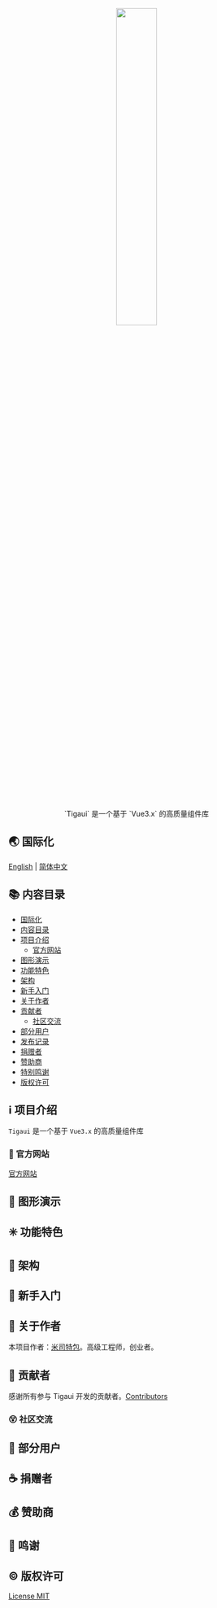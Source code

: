 <!-- # README -->
<p align="center">
  <img src="https://cdn.jsdelivr.net/gh/misitebao/CDN@master/gravatar_tigateam.png" width="40%" /><br/>
</p>
<p align="center">
`Tigaui` 是一个基于 `Vue3.x` 的高质量组件库
</p>

<span id="nav-1"></span>

## 🌏 国际化

[English](README.md) | [简体中文](README.zh-Hans.md)

<span id="nav-2"></span>

## 📚 内容目录

- [国际化](#nav-1)
- [内容目录](#nav-2)
- [项目介绍](#nav-3)
  - [官方网站](#nav-3-1)
- [图形演示](#nav-4)
- [功能特色](#nav-5)
- [架构](#nav-6)
- [新手入门](#nav-7)
- [关于作者](#nav-8)
- [贡献者](#nav-9)
  - [社区交流](#nav-9-1)
- [部分用户](#nav-10)
- [发布记录](CHANGE.md)
- [捐赠者](#nav-11)
- [赞助商](#nav-12)
- [特别鸣谢](#nav-13)
- [版权许可](#nav-14)

<span id="nav-3"></span>

## ℹ️ 项目介绍

`Tigaui` 是一个基于 `Vue3.x` 的高质量组件库

<span id="nav-3-1"></span>

### 🔔 官方网站

[官方网站](https://tigaui.tigateam.org)

<span id="nav-4"></span>

## 🌅 图形演示

<span id="nav-5"></span>

## ✳️ 功能特色

<span id="nav-6"></span>

## 🍊 架构

<span id="nav-7"></span>

## 💎 新手入门

<span id="nav-8"></span>

## 🙆 关于作者

本项目作者：[米司特包](https://github.com/misitebao)。高级工程师，创业者。

<span id="nav-9"></span>

## 🌟 贡献者

感谢所有参与 Tigaui 开发的贡献者。[Contributors](https://github.com/tigateam/tiga-ui/graphs/contributors)

<span id="nav-9-1"></span>

### 😵 社区交流

<span id="nav-10"></span>

## 👼 部分用户

<span id="nav-11"></span>

## ☕ 捐赠者

<span id="nav-12"></span>

## 💰 赞助商

<span id="nav-13"></span>

## 👏 鸣谢

<span id="nav-14"></span>

## ©️ 版权许可

[License MIT](LICENSE)
